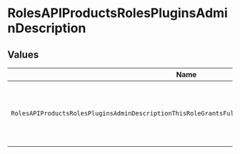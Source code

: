 # RolesAPIProductsRolesPluginsAdminDescription


## Values

| Name                                                                                               | Value                                                                                              |
| -------------------------------------------------------------------------------------------------- | -------------------------------------------------------------------------------------------------- |
| `RolesAPIProductsRolesPluginsAdminDescriptionThisRoleGrantsFullWritePermissionToAdministerPlugins` | This role grants full write permission to administer plugins.                                      |